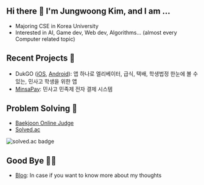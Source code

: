 ## Hi there 👋 I'm Jungwoong Kim, and I am ...

- Majoring CSE in Korea University
- Interested in AI, Game dev, Web dev, Algorithms... (almost every Computer related topic)

## Recent Projects 💾

- DukGO ([iOS](https://apps.apple.com/kr/app/dukgo/id1553000961), [Android](https://play.google.com/store/apps/details?id=com.dk040106.dukgo)): 앱 하나로 엘리베이터, 급식, 택배, 학생법정 한눈에 볼 수 있는, 민사고 학생을 위한 앱
- [MinsaPay](https://github.com/minsapay): 민사고 민족제 전자 결제 시스템

## Problem Solving 🎯

- [Baekjoon Online Judge](https://www.acmicpc.net/user/dk040106)
- [Solved.ac](https://solved.ac/profile/dk040106)

![solved.ac badge](https://mazassumnida.wtf/api/v2/generate_badge?boj=dk040106)

## Good Bye 🙋‍♂️

- [Blog](https://dk040106.github.io/): In case if you want to know more about my thoughts
